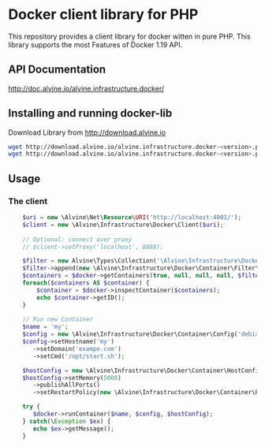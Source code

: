 # Docker client library for PHP

This repository provides a client library for docker witten in pure PHP. This library supports the most Features of Docker 1.19 API. 

## API Documentation

http://doc.alvine.io/alvine.infrastructure.docker/

## Installing and running docker-lib

Download Library from http://download.alvine.io

```bash
wget http://download.alvine.io/alvine.infrastructure.docker-<version>.phar
wget http://download.alvine.io/alvine.infrastructure.docker-<version>.phar.pubkey
````

## Usage

### The client

```php
    $uri = new \Alvine\Net\Resource\URI('http://localhost:4001/');
    $client = new \Alvine\Infrastructure\Docker\Client($uri);
    
    // Optional: connect over proxy
    // $client->setProxy('localhost', 8888);

    $filter = new Alvine\Types\Collection('\Alvine\Infrastructure\Docker\Container\Filter');
    $filter->append(new \Alvine\Infrastructure\Docker\Container\Filter\Status(Alvine\Infrastructure\Docker\Container\Filter\Status::RUNNING));
    $containers = $docker->getContainers(true, null, null, null, $filter);
    foreach($containers AS $container) {
        $container = $docker->inspectContainer($containers);
        echo $container->getID();
    }
    
    // Run new Container
    $name = 'my';
    $config = new \Alvine\Infrastructure\Docker\Container\Config('debian:jessie');
    $config->setHostname('my')
       ->setDomain('exampe.com')
       ->setCmd('/opt/start.sh');

    $hostConfig = new \Alvine\Infrastructure\Docker\Container\HostConfig();
    $hostConfig->setMemory(5000)
       ->publishAllPorts()
       ->setRestartPolicy(new \Alvine\Infrastructure\Docker\Container\RestartPolicy(\Alvine\Infrastructure\Docker\Container\RestartPolicy::ALWAYS));

    try {
       $docker->runContainer($name, $config, $hostConfig);
    } catch(\Exception $ex) {
       echo $ex->getMessage();
    }
    
```
